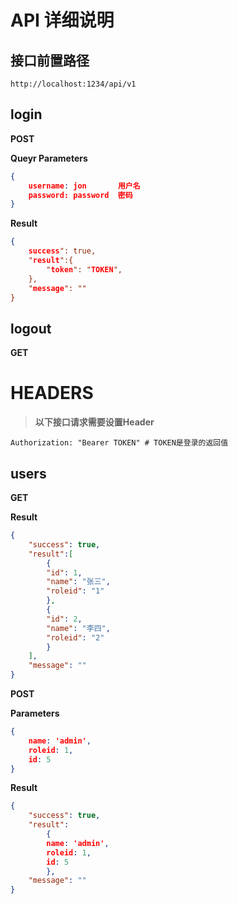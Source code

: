 # API 详细说明

## 接口前置路径

```string
http://localhost:1234/api/v1
```

## login

**POST**

**Queyr Parameters**

```json
{
    username: jon       用户名
    password: password  密码
}
```

**Result**

```json
{
    success": true,
    "result":{
        "token": "TOKEN",
    },
    "message": ""
}

```

## logout

**GET**

# HEADERS

> **以下接口请求需要设置Header**

```
Authorization: "Bearer TOKEN" # TOKEN是登录的返回值
```
## users

**GET**



**Result**

```json
{
    "success": true,
    "result":[
        {
        "id": 1,
        "name": "张三",
        "roleid": "1"
        },
        {
        "id": 2,
        "name": "李四",
        "roleid": "2"
        }
    ],
    "message": ""
}
```

**POST**

**Parameters**

```json
{
    name: 'admin',
    roleid: 1,
    id: 5
}
```

**Result**

```json
{
    "success": true,
    "result":
        {
        name: 'admin',
        roleid: 1,
        id: 5
        },
    "message": ""
}
```
